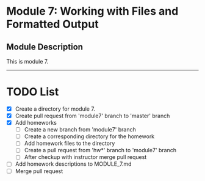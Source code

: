 # Module 7: Working with Files and Formatted Output

## Module Description
This is module 7.


---

# TODO List

- [x] Create a directory for module 7.
- [x] Create pull request from 'module7' branch to 'master' branch
- [x] Add homeworks
  - [ ] Create a new branch from 'module7' branch
  - [ ] Create a corresponding directory for the homework
  - [ ] Add homework files to the directory
  - [ ] Create a pull request from 'hw*' branch to 'module7' branch
  - [ ] After checkup with instructor merge pull request
- [ ] Add homework descriptions to MODULE_7.md
- [ ] Merge pull request
